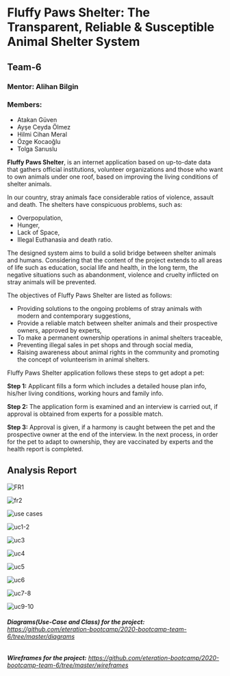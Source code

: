 # Fluffy Paws Shelter: The Transparent, Reliable & Susceptible Animal Shelter System

## Team-6

### **Mentor:** Alihan Bilgin

### **Members:**
* Atakan Güven
* Ayşe Ceyda Ölmez
* Hilmi Cihan Meral
* Özge Kocaoğlu
* Tolga Sarıuslu

**Fluffy Paws Shelter**, is an internet application based on up-to-date data that gathers official institutions, volunteer organizations and those who want to own animals under one roof, based on improving the living conditions of shelter animals.

In our country, stray animals face considerable ratios of violence, assault and death. The shelters have conspicuous problems, such as: 
* Overpopulation, 
* Hunger,  
* Lack of Space,  
* Illegal Euthanasia and death ratio. 
  
The designed system aims to build a solid bridge between shelter animals and humans. Considering that the content of the project extends to all areas of life such as education, social life and health, in the long term, the negative situations such as abandonment, violence and cruelty inflicted on stray animals will be prevented.  

The objectives of Fluffy Paws Shelter are listed as follows: 
* Providing solutions to the ongoing problems of stray animals with modern and contemporary suggestions, 
* Provide a reliable match between shelter animals and their prospective owners, approved by experts, 
* To make a permanent ownership operations in animal shelters traceable, 
* Preventing illegal sales in pet shops and through social media, 
* Raising awareness about animal rights in the community and promoting the concept of volunteerism in animal shelters.

Fluffy Paws Shelter application follows these steps to get adopt a pet:   

**Step 1:** Applicant fills a form which includes a detailed house plan info, his/her living conditions, working hours and family info. 

**Step 2:** The application form is examined and an interview is carried out, if approval is obtained from experts for a possible match.

**Step 3:** Approval is given, if a harmony is caught between the pet and the prospective owner at the end of the interview. In the next process, in order for the pet to adapt to ownership, they are vaccinated by experts and the health report is completed.

## Analysis Report

![FR1](https://user-images.githubusercontent.com/29989590/90433043-e3099a00-e0d3-11ea-8693-240cad1238c3.png)

![fr2](https://user-images.githubusercontent.com/29989590/90433145-092f3a00-e0d4-11ea-96cf-40cd58458b27.png)

![use cases](https://user-images.githubusercontent.com/29989590/90433163-10eede80-e0d4-11ea-94e1-6dc4ad67579d.png)

![uc1-2](https://user-images.githubusercontent.com/29989590/90434161-a2ab1b80-e0d5-11ea-95d3-857ca37c9bc1.png)

![uc3](https://user-images.githubusercontent.com/29989590/90433896-3f20ee00-e0d5-11ea-84b5-698e7c0d8bd0.png)

![uc4](https://user-images.githubusercontent.com/29989590/90434340-ec940180-e0d5-11ea-93fe-92a2cf62afdd.png)

![uc5](https://user-images.githubusercontent.com/29989590/90434344-edc52e80-e0d5-11ea-8107-cf56d396c632.png)

![uc6](https://user-images.githubusercontent.com/29989590/90434345-ee5dc500-e0d5-11ea-8496-b0053b508b7d.png)

![uc7-8](https://user-images.githubusercontent.com/29989590/90434347-eef65b80-e0d5-11ea-9746-340f1d84dd9b.png)

![uc9-10](https://user-images.githubusercontent.com/29989590/90434352-ef8ef200-e0d5-11ea-937a-dd7c9bcbbf94.png)

###### **Diagrams(Use-Case and Class) for the project:** https://github.com/eteration-bootcamp/2020-bootcamp-team-6/tree/master/diagrams

###### **Wireframes for the project:** https://github.com/eteration-bootcamp/2020-bootcamp-team-6/tree/master/wireframes
